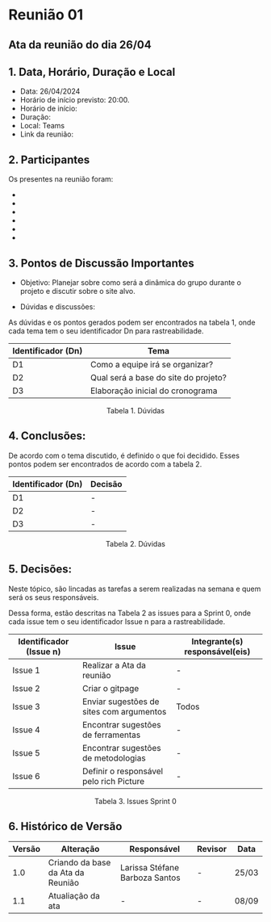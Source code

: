 # Reunião 01

## Ata da reunião do dia 26/04

## 1. Data, Horário, Duração e Local

- Data: 26/04/2024
- Horário de início previsto: 20:00.
- Horário de início: 
- Duração: 
- Local: Teams 
- Link da reunião: 

## 2. Participantes

Os presentes na reunião foram:

- 
- 
-  
- 
- 
- 

## 3. Pontos de Discussão Importantes

- Objetivo: Planejar sobre como será a dinâmica do grupo durante o projeto e discutir sobre o site alvo.

- Dúvidas e discussões:

As dúvidas e os pontos gerados podem ser encontrados na tabela 1, onde cada tema tem o seu identificador Dn para rastreabilidade.

| Identificador (Dn) | Tema |
| - | - |
| D1 | Como a equipe irá se organizar? | 
| D2 | Qual será a base do site do projeto? |
| D3 | Elaboração inicial do cronograma |
<p align="center"> Tabela 1. Dúvidas </p>

## 4. Conclusões: 

De acordo com o tema discutido, é definido o que foi decidido. Esses pontos podem ser encontrados de acordo com a tabela 2.

| Identificador (Dn) | Decisão |
| - | - |
| D1 | - | 
| D2 | - |
| D3 | - |
<p align="center"> Tabela 2. Dúvidas </p>

## 5. Decisões:

Neste tópico, são lincadas as tarefas a serem realizadas na semana e quem será os seus responsáveis.

Dessa forma, estão descritas na Tabela 2 as issues para a Sprint 0, onde cada issue tem o seu identificador Issue n para a rastreabilidade.

| Identificador (Issue n) | Issue | Integrante(s) responsável(eis) |
| - | - | - |
| Issue 1 | Realizar a Ata da reunião  | - |
| Issue 2 | Criar o gitpage | - | 
| Issue 3 | Enviar sugestões de sites com argumentos | Todos |
| Issue 4 | Encontrar sugestões de ferramentas | - |
| Issue 5 | Encontrar sugestões de metodologias | - |
| Issue 6 | Definir o responsável pelo rich Picture | - |

<p align="center"> Tabela 3. Issues Sprint 0 </p>

## 6. Histórico de Versão

| Versão | Alteração | Responsável | Revisor | Data |
| - | - | - | - | - |
| 1.0 | Criando da base da Ata da Reunião | Larissa Stéfane Barboza Santos | - | 25/03 |
| 1.1 | Atualiação da ata | - |-| 08/09 |
